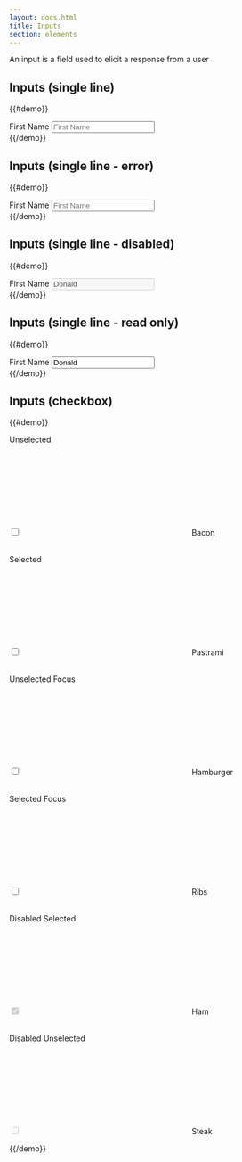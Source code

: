 ```yaml
---
layout: docs.html
title: Inputs
section: elements
---
```


An input is a field used to elicit a response from a user

## Inputs (single line)

{{#demo}}
  <div class="inputWrapper">
    <div class="pe-input-wrapper">
      <label class="pe-textLabelInput__label" for="a">First Name</label>
      <input type="text" class="pe-textInput" id="a" placeholder="First Name">
      <span class="pe-input_underline"></span>
    </div>
  </div>
{{/demo}}

## Inputs (single line - error)

{{#demo}}
  <div class="inputWrapper">
    <div class="pe-input-wrapper">
      <label class="pe-textLabelInput__label--label_error" for="b">First Name</label>
      <input type="text" class="pe-textInput--input_error" id="b" placeholder="First Name"/>
      <span class="pe-inputError_underline"></span>
    </div>
  </div>
{{/demo}}

## Inputs (single line - disabled)

{{#demo}}
  <div class="inputWrapper">
    <div class="pe-input-wrapper">
      <label class="pe-textLabelInput__label--label-disabled" for="c">First Name</label>
      <input type="text" class="pe-textInput" id="c" value="Donald" disabled/>
    </div>
  </div>
{{/demo}}

## Inputs (single line - read only)

{{#demo}}
  <div class="inputWrapper">
    <div class="pe-input-wrapper">
      <label class="pe-textLabelInput__label" for="d">First Name</label>
      <input type="text" class="pe-textInput--input_readonly" id="d" value="Donald" readonly/>
    </div>
  </div>
{{/demo}}

## Inputs (checkbox)

{{#demo}}

<div class="inputWrapper">
    <p>Unselected</p>
    <div class="checkbox">
	  	<label>
        <input type="checkbox" id="checkboxInput" value="1" />
        <span>
          <svg version="1.1"
               xmlns="http://www.w3.org/2000/svg"
               xmlns:xlink="http://www.w3.org/1999/xlink"
               role="img"
               aria-labelledby="r2"
               class="pe-icon--check-sm-18">
            <title id="r2">Box Checked</title>
            <use xlink:href="/icons/p-icons-sprite-1.1.svg#check-sm-18"></use>
          </svg>
        </span>
        Bacon
      </label>
  	</div>
  </div>

  <br />

  <div class="inputWrapper">
      <p>Selected</p>
      <div class="checkbox">
  	  	<label>
          <input type="checkbox" id="checkboxInput" value="1" />
          <span>
            <svg version="1.1"
                 xmlns="http://www.w3.org/2000/svg"
                 xmlns:xlink="http://www.w3.org/1999/xlink"
                 role="img"
                 aria-labelledby="r2"
                 class="pe-icon--check-sm-18">
              <title id="r2">Box Checked</title>
              <use xlink:href="/icons/p-icons-sprite-1.1.svg#check-sm-18"></use>
            </svg>
          </span>
          Pastrami
        </label>
    	</div>
    </div>

  <br />

  <div class="inputWrapper">
    <p>Unselected Focus</p>
    <div class="checkbox">
      <label>
        <input type="checkbox" id="checkboxInput" value="1" />
        <span>
          <svg version="1.1"
               xmlns="http://www.w3.org/2000/svg"
               xmlns:xlink="http://www.w3.org/1999/xlink"
               role="img"
               aria-labelledby="r2"
               class="pe-icon--check-sm-18">
            <title id="r2">Box Checked</title>
            <use xlink:href="/icons/p-icons-sprite-1.1.svg#check-sm-18"></use>
          </svg>
        </span>
        Hamburger
      </label>
    </div>
  </div>

  <br />

  <div class="inputWrapper">
    <p>Selected Focus</p>
    <div class="checkbox">
      <label>
        <input type="checkbox" id="checkboxInput" value="1" />
        <span>
          <svg version="1.1"
               xmlns="http://www.w3.org/2000/svg"
               xmlns:xlink="http://www.w3.org/1999/xlink"
               role="img"
               aria-labelledby="r2"
               class="pe-icon--check-sm-18">
            <title id="r2">Box Checked</title>
            <use xlink:href="/icons/p-icons-sprite-1.1.svg#check-sm-18"></use>
          </svg>
        </span>
        Ribs
      </label>
    </div>
  </div>

  <br />

  <div class="inputWrapper">
    <p>Disabled Selected</p>
    <div class="checkbox">
      <label>
        <input type="checkbox" id="checkboxInput" value="1" checked disabled/>
        <span>
        <svg version="1.1"
             xmlns="http://www.w3.org/2000/svg"
             xmlns:xlink="http://www.w3.org/1999/xlink"
             role="img"
             aria-labelledby="r2"
             class="pe-icon--check-sm-18">
          <title id="r2">Box Checked</title>
          <use xlink:href="/icons/p-icons-sprite-1.1.svg#check-sm-18"></use>
        </svg>
        </span>
        Ham
      </label>
    </div>
  </div>

  <br />

  <div class="inputWrapper">
    <p>Disabled Unselected</p>
    <div class="checkbox">
      <label>
        <input type="checkbox" id="checkboxInput" value="1" disabled />
        <span>
        <svg version="1.1"
             xmlns="http://www.w3.org/2000/svg"
             xmlns:xlink="http://www.w3.org/1999/xlink"
             role="img"
             aria-labelledby="r2"
             class="pe-icon--check-sm-18">
          <title id="r2">Box Checked</title>
          <use xlink:href="/icons/p-icons-sprite-1.1.svg#check-sm-18"></use>
        </svg>
        </span>
        Steak
      </label>
    </div>
  </div>

{{/demo}}
